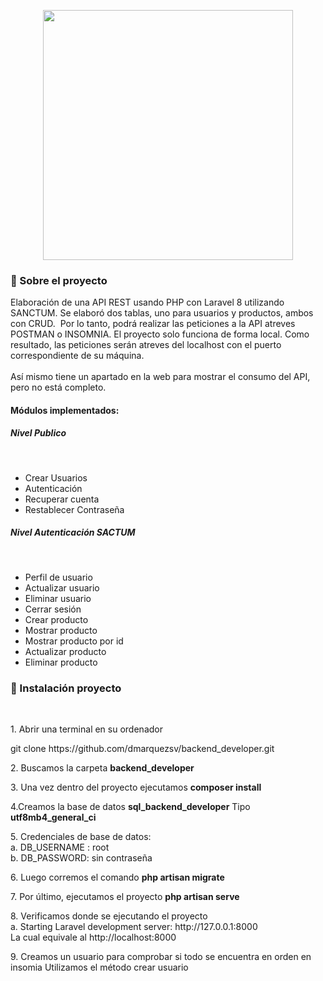 <p align="center"><a href="https://laravel.com" target="_blank"><img src="https://raw.githubusercontent.com/laravel/art/master/logo-lockup/5%20SVG/2%20CMYK/1%20Full%20Color/laravel-logolockup-cmyk-red.svg" width="400"></a></p>
<h3>
  🚀 Sobre el proyecto
</h3> 

<p> 
Elaboración de una API REST usando PHP con Laravel 8 utilizando SANCTUM. Se elaboró dos tablas, uno para usuarios y productos, ambos con CRUD.  Por lo tanto, podrá realizar las peticiones a la API atreves POSTMAN o INSOMNIA. El proyecto solo funciona de forma local. Como resultado, las peticiones serán atreves del localhost con el puerto correspondiente de su máquina.
<br><br>
Así mismo tiene un apartado en la web para mostrar el consumo del API, pero no está completo.
</p>

<h4>Módulos implementados:</h4>

<h5>Nivel Publico</h5><br>
<ul>   
<li>Crear Usuarios</li>
<li>Autenticación</li>
<li>Recuperar cuenta</li>
<li>Restablecer Contraseña</li>
</ul>

<h5>Nivel Autenticación SACTUM</h5><br>

<ul>   
<li>Perfil de usuario</li>
<li>Actualizar usuario</li>
<li>Eliminar usuario</li>
<li>Cerrar sesión</li>
<li>Crear producto</li>
<li>Mostrar producto</li>
<li>Mostrar producto por id</li>
<li>Actualizar producto</li>
<li>Eliminar producto</li>
</ul>

<h3>
  🚀 Instalación proyecto
</h3> 
<br>
<p>1. Abrir una terminal en su ordenador</p>
git clone https://github.com/dmarquezsv/backend_developer.git<br>


<P>2. Buscamos la carpeta <b>backend_developer</b></P>


<P>3. Una vez dentro del proyecto ejecutamos <b>composer install</b></P>


<P>4.Creamos la base de datos <b>sql_backend_developer</b>  Tipo <b>utf8mb4_general_ci</b></P>


<P>5.	Credenciales de base de datos:<br>
a.	DB_USERNAME : root<br>
b.	DB_PASSWORD: sin contraseña<br>
</P>

<P>6.	Luego corremos el comando <b>php artisan migrate</b></P>

<P>7.	Por último, ejecutamos el proyecto <b>php artisan serve</b></P>

<P>8.	Verificamos donde se ejecutando el proyecto<br>
    a.	Starting Laravel development server: http://127.0.0.1:8000<br>
    La cual equivale al http://localhost:8000
</P>

<p>
9.	Creamos un usuario para comprobar si todo se encuentra en orden en insomia
Utilizamos el método crear usuario
</p>





